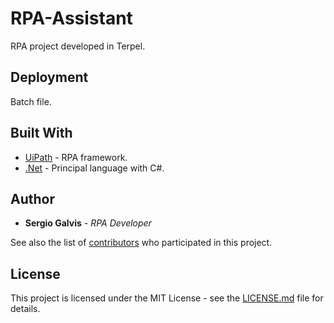 # RPA-Assistant
RPA project developed in Terpel.

## Deployment

Batch file.

## Built With

* [UiPath](https://www.uipath.com/) - RPA framework.
* [.Net](https://www.microsoft.com/net) - Principal language with C#.

## Author

* **Sergio Galvis** - *RPA Developer*

See also the list of [contributors](https://github.com/your/project/contributors) who participated in this project.

## License

This project is licensed under the MIT License - see the [LICENSE.md](LICENSE.md) file for details.
